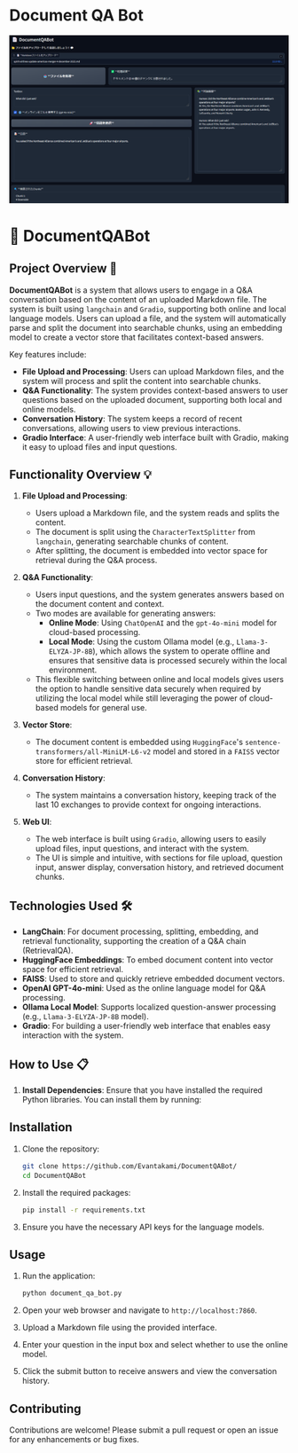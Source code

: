 # Document QA Bot
![WEBUI](./images/webui_interface.png)
# 📄 DocumentQABot

## Project Overview 🧾

**DocumentQABot** is a system that allows users to engage in a Q&A conversation based on the content of an uploaded Markdown file. The system is built using `langchain` and `Gradio`, supporting both online and local language models. Users can upload a file, and the system will automatically parse and split the document into searchable chunks, using an embedding model to create a vector store that facilitates context-based answers.

Key features include:
- **File Upload and Processing**: Users can upload Markdown files, and the system will process and split the content into searchable chunks.
- **Q&A Functionality**: The system provides context-based answers to user questions based on the uploaded document, supporting both local and online models.
- **Conversation History**: The system keeps a record of recent conversations, allowing users to view previous interactions.
- **Gradio Interface**: A user-friendly web interface built with Gradio, making it easy to upload files and input questions.

## Functionality Overview 💡

1. **File Upload and Processing**:
   - Users upload a Markdown file, and the system reads and splits the content.
   - The document is split using the `CharacterTextSplitter` from `langchain`, generating searchable chunks of content.
   - After splitting, the document is embedded into vector space for retrieval during the Q&A process.

2. **Q&A Functionality**:
   - Users input questions, and the system generates answers based on the document content and context.
   - Two modes are available for generating answers:
     - **Online Mode**: Using `ChatOpenAI` and the `gpt-4o-mini` model for cloud-based processing.
     - **Local Mode**: Using the custom Ollama model (e.g., `Llama-3-ELYZA-JP-8B`), which allows the system to operate offline and ensures that sensitive data is processed securely within the local environment.
   - This flexible switching between online and local models gives users the option to handle sensitive data securely when required by utilizing the local model while still leveraging the power of cloud-based models for general use.

3. **Vector Store**:
   - The document content is embedded using `HuggingFace`'s `sentence-transformers/all-MiniLM-L6-v2` model and stored in a `FAISS` vector store for efficient retrieval.

4. **Conversation History**:
   - The system maintains a conversation history, keeping track of the last 10 exchanges to provide context for ongoing interactions.

5. **Web UI**:
   - The web interface is built using `Gradio`, allowing users to easily upload files, input questions, and interact with the system.
   - The UI is simple and intuitive, with sections for file upload, question input, answer display, conversation history, and retrieved document chunks.

## Technologies Used 🛠️

- **LangChain**: For document processing, splitting, embedding, and retrieval functionality, supporting the creation of a Q&A chain (RetrievalQA).
- **HuggingFace Embeddings**: To embed document content into vector space for efficient retrieval.
- **FAISS**: Used to store and quickly retrieve embedded document vectors.
- **OpenAI GPT-4o-mini**: Used as the online language model for Q&A processing.
- **Ollama Local Model**: Supports localized question-answer processing (e.g., `Llama-3-ELYZA-JP-8B` model).
- **Gradio**: For building a user-friendly web interface that enables easy interaction with the system.

## How to Use 📋

1. **Install Dependencies**:
   Ensure that you have installed the required Python libraries. You can install them by running:
   


## Installation
1. Clone the repository:
   ```bash
   git clone https://github.com/Evantakami/DocumentQABot/
   cd DocumentQABot
   ```

2. Install the required packages:
   ```bash
   pip install -r requirements.txt
   ```

3. Ensure you have the necessary API keys for the language models.

## Usage
1. Run the application:
   ```bash
   python document_qa_bot.py
   ```

2. Open your web browser and navigate to `http://localhost:7860`.

3. Upload a Markdown file using the provided interface.

4. Enter your question in the input box and select whether to use the online model.

5. Click the submit button to receive answers and view the conversation history.

## Contributing
Contributions are welcome! Please submit a pull request or open an issue for any enhancements or bug fixes.
